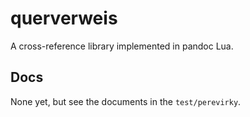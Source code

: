 querverweis
===========

A cross-reference library implemented in pandoc Lua.

Docs
----

None yet, but see the documents in the `test/perevirky`.
